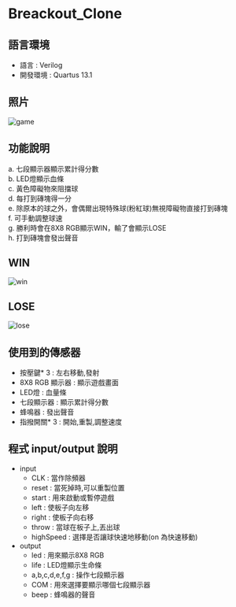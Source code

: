 # Breackout_Clone
## 語言環境
* 語言 : Verilog
* 開發環境 : Quartus 13.1
## 照片
  ![game](https://user-images.githubusercontent.com/122383629/211610812-e33b9299-2bb5-463a-83ac-d4cdb30b7008.jpg)
## 功能說明
a. 七段顯示器顯示累計得分數 \
b. LED燈顯示血條 \
c. 黃色障礙物來阻擋球 \
d. 每打到磚塊得一分 \
e. 除原本的球之外，會偶爾出現特殊球(粉紅球)無視障礙物直接打到磚塊 \
f. 可手動調整球速 \
g. 勝利時會在8X8 RGB顯示WIN，輸了會顯示LOSE \
h. 打到磚塊會發出聲音 
## WIN
  ![win](https://user-images.githubusercontent.com/122383629/211617781-c5b47757-f7bc-4e7e-bce1-989e95473028.jpg)  
## LOSE
  ![lose](https://user-images.githubusercontent.com/122383629/211617843-0a6da537-8963-4b11-9c34-2dc9f0782a2d.jpg)
## 使用到的傳感器
* 按壓鍵* 3 : 左右移動,發射
* 8X8 RGB 顯示器 : 顯示遊戲畫面
* LED燈 : 血量條
* 七段顯示器 : 顯示累計得分數
* 蜂鳴器 : 發出聲音
* 指撥開關* 3 : 開始,重製,調整速度
## 程式 input/output 說明
* input
  * CLK       : 當作除頻器
  * reset     : 當死掉時,可以重製位置
  * start     : 用來啟動或暫停遊戲
  * left      : 使板子向左移
  * right     : 使板子向右移
  * throw     : 當球在板子上,丟出球
  * highSpeed : 選擇是否讓球快速地移動(on 為快速移動)
* output
  * led : 用來顯示8X8 RGB
  * life : LED燈顯示生命條
  * a,b,c,d,e,f,g : 操作七段顯示器
  * COM : 用來選擇要顯示哪個七段顯示器
  * beep : 蜂鳴器的聲音
